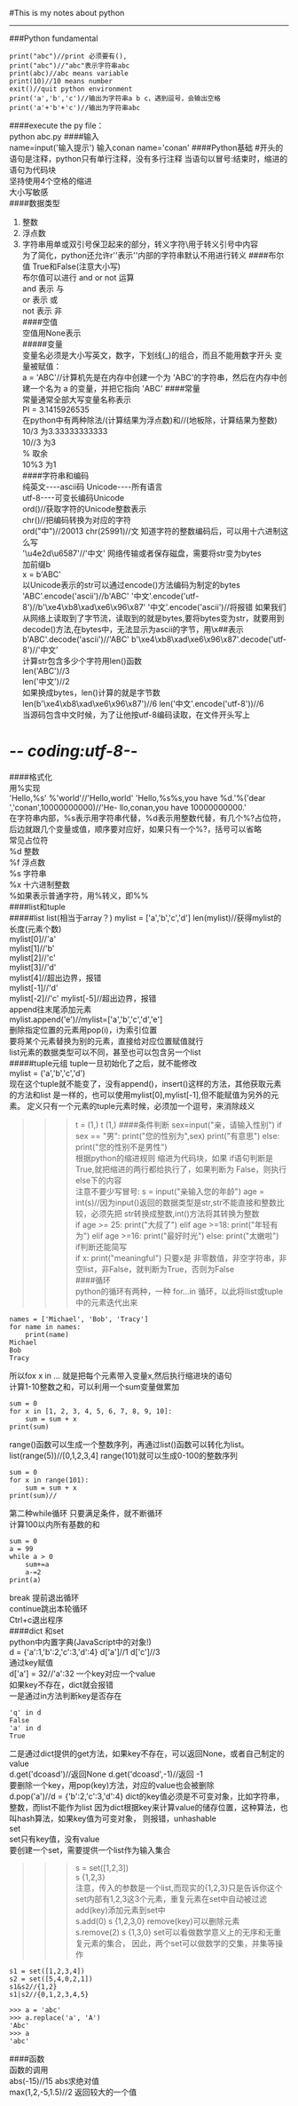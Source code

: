 #This is my notes about python
***
###Python fundamental  

	print("abc")//print 必须要有(),  
	print("abc")//"abc"表示字符串abc  
	print(abc)//abc means variable  
	print(10)//10 means number  
	exit()//quit python environment
	print('a','b','c')//输出为字符串a b c，遇到逗号，会输出空格
	print('a'+'b'+'c')//输出为字符串abc  
	
####execute the py file：  
	python abc.py
####输入  
	name=input('输入提示')
	输入conan
	name='conan'
####Python基础
#开头的语句是注释，python只有单行注释，没有多行注释
当语句以冒号:结束时，缩进的语句为代码块  
坚持使用4个空格的缩进  
大小写敏感  
####数据类型
1. 整数
2. 浮点数
3. 字符串用单或双引号保卫起来的部分，转义字符\用于转义引号中内容  
为了简化，python还允许r''表示''内部的字符串默认不用进行转义
####布尔值
True和False(注意大小写)  
布尔值可以进行 and or not 运算  
and 表示 与  
or 表示 或  
not 表示 非  
####空值  
空值用None表示  
#####变量  
变量名必须是大小写英文，数字，下划线(_)的组合，而且不能用数字开头
变量被赋值：  
a = 'ABC'//计算机先是在内存中创建一个为 'ABC'的字符串，然后在内存中创建一个名为 a 的变量，并把它指向 'ABC'
####常量  
常量通常全部大写变量名称表示  
PI = 3.1415926535  
在python中有两种除法/(计算结果为浮点数)和//(地板除，计算结果为整数)
10/3 为3.33333333333  
10//3 为3   
% 取余  
10%3 为1  
####字符串和编码  
纯英文----ascii码
Unicode----所有语言  
utf-8----可变长编码Unicode  
ord()//获取字符的Unicode整数表示  
chr()//把编码转换为对应的字符  
ord("中")//20013
chr(25991)//文
知道字符的整数编码后，可以用十六进制这么写  
'\u4e2d\u6587'//'中文' 
网络传输或者保存磁盘，需要将str变为bytes  
加前缀b  
x = b'ABC'  
以Unicode表示的str可以通过encode()方法编码为制定的bytes  
'ABC'.encode('ascii')//b'ABC'
'中文'.encode('utf-8')//b'\xe4\xb8\xad\xe6\x96\x87'
'中文'.encode('ascii')//将报错
如果我们从网络上读取到了字节流，读取到的就是bytes,要将bytes变为str，就要用到decode()方法,在bytes中，无法显示为ascii的字节，用\x##表示    
b'ABC'.decode('ascii')//'ABC'
b'\xe4\xb8\xad\xe6\x96\x87'.decode('utf-8')//'中文'  
计算str包含多少个字符用len()函数  
len('ABC')//3  
len('中文')//2  
如果换成bytes，len()计算的就是字节数  
len(b'\xe4\xb8\xad\xe6\x96\x87')//6
len('中文'.encode('utf-8'))//6  
当源码包含中文时候，为了让他按utf-8编码读取，在文件开头写上  
# -*- coding:utf-8-*-  
####格式化  
用%实现  
'Hello,%s' %'world'//'Hello,world'
'Hello,%s%s,you have %d.'%('dear ','conan',10000000000)//'He-
llo,conan,you have 10000000000.'  
在字符串内部，%s表示用字符串代替，%d表示用整数代替，有几个%?占位符，后边就跟几个变量或值，顺序要对应好，如果只有一个%?，括号可以省略   
常见占位符  
%d 整数  
%f 浮点数  
%s 字符串  
%x 十六进制整数  
%如果表示普通字符，用%转义，即%%  
####list和tuple  
#####list
list(相当于array？)
mylist = ['a','b','c','d']
len(mylist)//获得mylist的长度(元素个数)  
mylist[0]//'a'  
mylist[1]//'b'  
mylist[2]//'c'  
mylist[3]//'d'  
mylist[4]//超出边界，报错  
mylist[-1]//'d'  
mylist[-2]//'c'
mylist[-5]//超出边界，报错  
append往末尾添加元素  
mylist.append('e')//mylist=['a','b','c','d','e']  
删除指定位置的元素用pop(i)，i为索引位置  
要将某个元素替换为别的元素，直接给对应位置赋值就行  
list元素的数据类型可以不同，甚至也可以包含另一个list  
#####tuple元组
tuple一旦初始化了之后，就不能修改  
mylist = ('a','b','c','d')  
现在这个tuple就不能变了，没有append()，insert()这样的方法，其他获取元素的方法和list 是一样的，也可以使用mylist[0],mylist[-1],但不能赋值为另外的元素。
定义只有一个元素的tuple元素时候，必须加一个逗号，来消除歧义  
>>>t = (1,)
>>>t
(1,)
####条件判断
sex=input("亲，请输入性别")
if sex == "男":
	print("您的性别为",sex)
	print("有意思")
else:
	print("您的性别不是男性")  
根据python的缩进规则 缩进为代码块，如果 if语句判断是True,就把缩进的两行都给执行了，如果判断为 False，则执行else下的内容  
注意不要少写冒号:
s = input("亲输入您的年龄")
age = int(s)//因为input()返回的数据类型是str,str不能直接和整数比较，必须先把 str转换成整数,int()方法将其转换为整数  
if age >= 25:
	print("大叔了")
elif age >=18:
	print("年轻有为")
elif age >=16:
	print("最好时光")
else:
	print("太嫩啦")  
if判断还能简写  
if x:
	print("meaningful")
只要x是 非零数值，非空字符串，非空list，非False，就判断为True，否则为False  
####循环  
python的循环有两种，一种 for…in 循环，以此将llist或tuple中的元素迭代出来   

	names = ['Michael', 'Bob', 'Tracy']
	for name in names:
	    print(name)
	Michael
	Bob
	Tracy
所以fox x in … 就是把每个元素带入变量x,然后执行缩进块的语句  
计算1-10整数之和，可以利用一个sum变量做累加  

	sum = 0
	for x in [1, 2, 3, 4, 5, 6, 7, 8, 9, 10]:
	    sum = sum + x
	print(sum)  
range()函数可以生成一个整数序列，再通过list()函数可以转化为list。
list(range(5))//[0,1,2,3,4]
range(101)就可以生成0-100的整数序列  

	sum = 0
	for x in range(101):
	    sum = sum + x
	print(sum)//

第二种while循环 只要满足条件，就不断循环   
计算100以内所有基数的和  

	sum = 0 
	a = 99
	while a > 0
		sum+=a
		a-=2
	print(a)  
break 提前退出循环  
continue跳出本轮循环  
Ctrl+c退出程序  
####dict 和set  
python中内置字典(JavaScript中的对象!)  
d = {'a':1,'b':2,'c':3,'d':4}
d['a']//1
d['c']//3  
通过key赋值  
d['a'] = 32//'a':32
一个key对应一个value  
如果key不存在，dict就会报错  
一是通过in方法判断key是否存在  
	
	'q' in d  
	False 
	'a' in d 
	True  
二是通过dict提供的get方法，如果key不存在，可以返回None，或者自己制定的value  
d.get('dcoasd')//返回None
d.get('dcoasd',-1)//返回 -1  
要删除一个key，用pop(key)方法，对应的value也会被删除  
d.pop('a')//d = {'b':2,'c':3,'d':4}
dict的key值必须是不可变对象，比如字符串，整数，而list不能作为list
因为dict根据key来计算value的储存位置，这种算法，也叫hash算法，如果key值为可变对象， 则报错，unhashable   
set  
set只有key值，没有value  
要创建一个set，需要提供一个list作为输入集合  
>>>s = set([1,2,3])  
>s
{1,2,3}  
注意，传入的参数是一个list,而现实的{1,2,3}只是告诉你这个set内部有1,2,3这3个元素，重复元素在set中自动被过滤  
add(key)添加元素到set中  
s.add(0)
>>>s
{1,2,3,0}
remove(key)可以删除元素  
s.remove(2)
>>>s
{1,3,0}
set可以看做数学意义上的无序和无重复元素的集合， 因此，两个set可以做数学的交集，并集等操作  

	s1 = set([1,2,3,4])  
	s2 = set([5,4,0,2,1])  
	s1&s2//{1,2}
	s1|s2//{0,1,2,3,4,5}  
	
	>>> a = 'abc'
	>>> a.replace('a', 'A')
	'Abc'
	>>> a
	'abc'  
####函数  
函数的调用  
abs(-15)//15  abs求绝对值  
max(1,2,-5,1.5)//2 返回较大的一个值  
